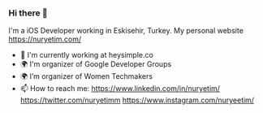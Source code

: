 ### Hi there 👋


I'm a iOS Developer working in Eskisehir, Turkey.
My personal website https://nuryetim.com/


- 🏢 I'm currently working at heysimple.co
- 🌍 I'm organizer of Google Developer Groups
- 🌍 I’m organizer of Women Techmakers
- 📫 How to reach me: 
https://www.linkedin.com/in/nuryetim/
https://twitter.com/nuryetimm
https://www.instagram.com/nuryeetim/



